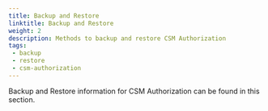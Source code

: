 ```yaml
---
title: Backup and Restore
linktitle: Backup and Restore
weight: 2
description: Methods to backup and restore CSM Authorization
tags: 
 - backup
 - restore
 - csm-authorization
---
```


Backup and Restore information for CSM Authorization can be found in this section.